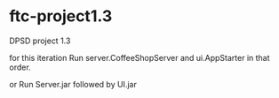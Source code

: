 # ftc-project1.3
DPSD project 1.3

for this iteration Run server.CoffeeShopServer and ui.AppStarter in that order. 


or Run Server.jar followed by UI.jar